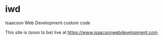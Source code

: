 # iwd
Isaacson Web Development custom code

This site is (soon to be) live at https://www.isaacsonwebdevelopment.com
